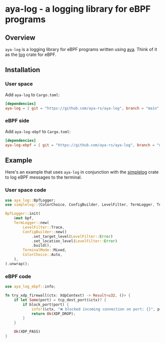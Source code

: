 # aya-log - a logging library for eBPF programs

## Overview

`aya-log` is a logging library for eBPF programs written using [aya]. Think of
it as the [log] crate for eBPF.

## Installation

### User space

Add `aya-log` to `Cargo.toml`:

```toml
[dependencies]
aya-log = { git = "https://github.com/aya-rs/aya-log", branch = "main" }
```

### eBPF side

Add `aya-log-ebpf` to `Cargo.toml`:

```toml
[dependencies]
aya-log-ebpf = { git = "https://github.com/aya-rs/aya-log", branch = "main" }
```

## Example

Here's an example that uses `aya-log` in conjunction with the [simplelog] crate
to log eBPF messages to the terminal.

### User space code

```rust
use aya_log::BpfLogger;
use simplelog::{ColorChoice, ConfigBuilder, LevelFilter, TermLogger, TerminalMode};

BpfLogger::init(
    &mut bpf,
    TermLogger::new(
        LevelFilter::Trace,
        ConfigBuilder::new()
            .set_target_level(LevelFilter::Error)
            .set_location_level(LevelFilter::Error)
            .build(),
        TerminalMode::Mixed,
        ColorChoice::Auto,
    ),
).unwrap();
```

### eBPF code

```rust
use aya_log_ebpf::info;

fn try_xdp_firewall(ctx: XdpContext) -> Result<u32, ()> {
    if let Some(port) = tcp_dest_port(&ctx)? {
        if block_port(port) {
            info!(&ctx, "❌ blocked incoming connection on port: {}", port);
            return Ok(XDP_DROP);
        }
    }

    Ok(XDP_PASS)
}
```

[aya]: https://github.com/aya-rs/aya
[log]: https://docs.rs/log
[simplelog]: https://docs.rs/simplelog